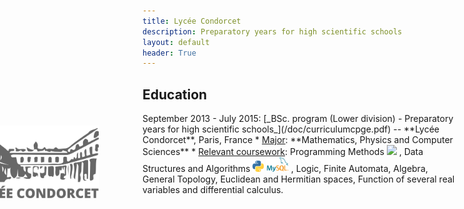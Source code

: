 ```yaml
---
title: Lycée Condorcet
description: Preparatory years for high scientific schools
layout: default
header: True
---
```


## Education
<div style='position: absolute; z-index: 0 ; margin-left : -270px ; margin-top: 20px'>
  <a href="https://prepas.org/index.php?article=1" target="_blank"><img src="img/logo_condorcet2.svg" style='width: 200px'></a>
</div>
September 2013 - July 2015: [_BSc. program (Lower division) - Preparatory years for high scientific schools_](/doc/curriculumcpge.pdf) -- **Lycée Condorcet**, Paris, France
  * <u>Major</u>: **Mathematics, Physics and Computer Sciences** 
  * <u>Relevant coursework</u>: Programming Methods <a href="http://caml.inria.fr/" target="_blank"><img src="img/caml_logo.ico" height="18" ></a> , Data Structures and Algorithms <a href="https://www.python.org/" target="_blank"><img src="img/logo_python.png" height="18" ></a> <a href="https://www.mysql.com/" target="_blank"><img src="img/logo_mysql.png" height="24" ></a> , Logic, Finite Automata, Algebra, General Topology, Euclidean and Hermitian spaces, Function of several real variables and differential calculus.